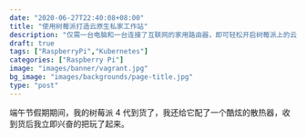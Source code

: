 ```yaml
---
date: "2020-06-27T22:40:08+08:00"
title: "使用树莓派打造云原生私家工作站"
description: "仅需一台电脑和一台连接了互联网的家用路由器，即可轻松开启树莓派上的云原生之旅！"
draft: true
tags: ["RaspberryPi","Kubernetes"]
categories: ["Raspberry Pi"]
image: "images/banner/vagrant.jpg"
bg_image: "images/backgrounds/page-title.jpg"
type: "post"
---
```


端午节假期期间，我的树莓派 4 代到货了，我还给它配了一个酷炫的散热器，收到货后我立即兴奋的把玩了起来。
